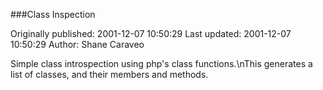 ###Class Inspection

Originally published: 2001-12-07 10:50:29
Last updated: 2001-12-07 10:50:29
Author: Shane Caraveo

Simple class introspection using php's class functions.\nThis generates a list of classes, and their members and methods.